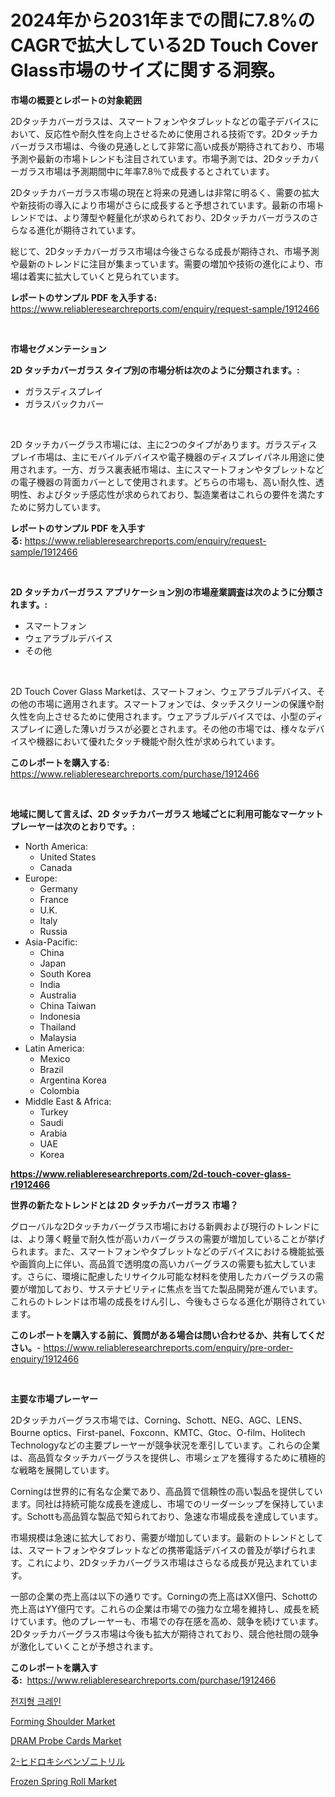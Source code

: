 <p><h1>2024年から2031年までの間に7.8%のCAGRで拡大している2D Touch Cover Glass市場のサイズに関する洞察。</h1></p><p><strong>市場の概要とレポートの対象範囲</strong></p>
<p><p>2Dタッチカバーガラスは、スマートフォンやタブレットなどの電子デバイスにおいて、反応性や耐久性を向上させるために使用される技術です。2Dタッチカバーガラス市場は、今後の見通しとして非常に高い成長が期待されており、市場予測や最新の市場トレンドも注目されています。市場予測では、2Dタッチカバーガラス市場は予測期間中に年率7.8％で成長するとされています。</p><p>2Dタッチカバーガラス市場の現在と将来の見通しは非常に明るく、需要の拡大や新技術の導入により市場がさらに成長すると予想されています。最新の市場トレンドでは、より薄型や軽量化が求められており、2Dタッチカバーガラスのさらなる進化が期待されています。</p><p>総じて、2Dタッチカバーガラス市場は今後さらなる成長が期待され、市場予測や最新のトレンドに注目が集まっています。需要の増加や技術の進化により、市場は着実に拡大していくと見られています。</p></p>
<p><strong>レポートのサンプル PDF を入手する:</strong> <a href="https://www.reliableresearchreports.com/enquiry/request-sample/1912466">https://www.reliableresearchreports.com/enquiry/request-sample/1912466</a></p>
<p>&nbsp;</p>
<p><strong>市場セグメンテーション</strong></p>
<p><strong>2D タッチカバーガラス タイプ別の市場分析は次のように分類されます。:</strong></p>
<p><ul><li>ガラスディスプレイ</li><li>ガラスバックカバー</li></ul></p>
<p>&nbsp;</p>
<p><p>2D タッチカバーグラス市場には、主に2つのタイプがあります。ガラスディスプレイ市場は、主にモバイルデバイスや電子機器のディスプレイパネル用途に使用されます。一方、ガラス裏表紙市場は、主にスマートフォンやタブレットなどの電子機器の背面カバーとして使用されます。どちらの市場も、高い耐久性、透明性、およびタッチ感応性が求められており、製造業者はこれらの要件を満たすために努力しています。</p></p>
<p><strong>レポートのサンプル PDF を入手する:</strong>&nbsp;<a href="https://www.reliableresearchreports.com/enquiry/request-sample/1912466">https://www.reliableresearchreports.com/enquiry/request-sample/1912466</a></p>
<p>&nbsp;</p>
<p><strong> 2D タッチカバーガラス アプリケーション別の市場産業調査は次のように分類されます。:</strong></p>
<p><ul><li>スマートフォン</li><li>ウェアラブルデバイス</li><li>その他</li></ul></p>
<p>&nbsp;</p>
<p><p>2D Touch Cover Glass Marketは、スマートフォン、ウェアラブルデバイス、その他の市場に適用されます。スマートフォンでは、タッチスクリーンの保護や耐久性を向上させるために使用されます。ウェアラブルデバイスでは、小型のディスプレイに適した薄いガラスが必要とされます。その他の市場では、様々なデバイスや機器において優れたタッチ機能や耐久性が求められています。</p></p>
<p><strong>このレポートを購入する:</strong>&nbsp; <a href="https://www.reliableresearchreports.com/purchase/1912466">https://www.reliableresearchreports.com/purchase/1912466</a></p>
<p>&nbsp;</p>
<p><strong>地域に関して言えば、2D タッチカバーガラス 地域ごとに利用可能なマーケットプレーヤーは次のとおりです。:</strong></p>
<p><ul>
    <li>
        North America:
        <ul>
            <li>United States</li>
            <li>Canada</li>
        </ul>
    </li>
    <li>
        Europe:
        <ul>
            <li>Germany</li>
            <li>France</li>
            <li>U.K.</li>
            <li>Italy</li>
            <li>Russia</li>
        </ul>
    </li>
    <li>
        Asia-Pacific:
        <ul>
            <li>China</li>
            <li>Japan</li>
            <li>South Korea</li>
            <li>India</li>
            <li>Australia</li>
            <li>China Taiwan</li>
            <li>Indonesia</li>
            <li>Thailand</li>
            <li>Malaysia</li>
        </ul>
    </li>
    <li>
        Latin America:
        <ul>
            <li>Mexico</li>
            <li>Brazil</li>
            <li>Argentina Korea</li>
            <li>Colombia</li>
        </ul>
    </li>
    <li>
        Middle East & Africa:
        <ul>
            <li>Turkey</li>
            <li>Saudi</li>
            <li>Arabia</li>
            <li>UAE</li>
            <li>Korea</li>
        </ul>
    </li>
    </ul></p>
<p><strong><a href="https://www.reliableresearchreports.com/2d-touch-cover-glass-r1912466">https://www.reliableresearchreports.com/2d-touch-cover-glass-r1912466</a></strong>&nbsp;</p>
<p><strong>世界の新たなトレンドとは 2D タッチカバーガラス 市場？</strong></p>
<p><p>グローバルな2Dタッチカバーグラス市場における新興および現行のトレンドには、より薄く軽量で耐久性が高いカバーグラスの需要が増加していることが挙げられます。また、スマートフォンやタブレットなどのデバイスにおける機能拡張や画質向上に伴い、高品質で透明度の高いカバーグラスの需要も拡大しています。さらに、環境に配慮したリサイクル可能な材料を使用したカバーグラスの需要が増加しており、サステナビリティに焦点を当てた製品開発が進んでいます。これらのトレンドは市場の成長をけん引し、今後もさらなる進化が期待されています。</p></p>
<p><strong>このレポートを購入する前に、質問がある場合は問い合わせるか、共有してください。</strong>- <a href="https://www.reliableresearchreports.com/enquiry/pre-order-enquiry/1912466">https://www.reliableresearchreports.com/enquiry/pre-order-enquiry/1912466</a></p>
<p>&nbsp;</p>
<p><strong>主要な市場プレーヤー</strong></p>
<p><p>2Dタッチカバーグラス市場では、Corning、Schott、NEG、AGC、LENS、Bourne optics、First-panel、Foxconn、KMTC、Gtoc、O-film、Holitech Technologyなどの主要プレーヤーが競争状況を牽引しています。これらの企業は、高品質なタッチカバーグラスを提供し、市場シェアを獲得するために積極的な戦略を展開しています。</p><p>Corningは世界的に有名な企業であり、高品質で信頼性の高い製品を提供しています。同社は持続可能な成長を達成し、市場でのリーダーシップを保持しています。Schottも高品質な製品で知られており、急速な市場成長を達成しています。</p><p>市場規模は急速に拡大しており、需要が増加しています。最新のトレンドとしては、スマートフォンやタブレットなどの携帯電話デバイスの普及が挙げられます。これにより、2Dタッチカバーグラス市場はさらなる成長が見込まれています。</p><p>一部の企業の売上高は以下の通りです。Corningの売上高はXX億円、Schottの売上高はYY億円です。これらの企業は市場での強力な立場を維持し、成長を続けています。他のプレーヤーも、市場での存在感を高め、競争を続けています。2Dタッチカバーグラス市場は今後も拡大が期待されており、競合他社間の競争が激化していくことが予想されます。</p></p>
<p><strong>このレポートを購入する:</strong>&nbsp;&nbsp;<a href="https://www.reliableresearchreports.com/purchase/1912466">https://www.reliableresearchreports.com/purchase/1912466</a></p>
<p><p><a href="https://github.com/nicolaseller56452023/Market-Research-Report-List-1/blob/main/1149984110859.md">전지형 크레인</a></p><p><a href="https://github.com/nicoletavirag/Market-Research-Report-List-3/blob/main/forming-shoulder-market.md">Forming Shoulder Market</a></p><p><a href="https://github.com/redneck06/Market-Research-Report-List-3/blob/main/dram-probe-cards-market.md">DRAM Probe Cards Market</a></p><p><a href="https://github.com/lily-u-genius/Market-Research-Report-List-2/blob/main/9372570113529.md">2-ヒドロキシベンゾニトリル</a></p><p><a href="https://issuu.com/reportprime-2/docs/frozen-spring-roll-market-size-2030.pptx">Frozen Spring Roll Market</a></p></p>